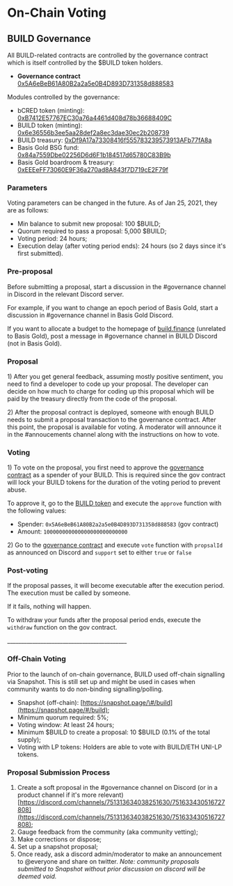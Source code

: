 # On-Chain Voting

## BUILD Governance

All BUILD-related contracts are controlled by the governance contract which is itself controlled by the $BUILD token holders.

* **Governance contract** [0x5A6eBeB61A80B2a2a5e0B4D893D731358d888583](https://etherscan.io/address/0x5A6eBeB61A80B2a2a5e0B4D893D731358d888583)

Modules controlled by the governance:

* bCRED token \(minting\): [0xB7412E57767EC30a76a4461d408d78b36688409C](https://etherscan.io/token/0xB7412E57767EC30a76a4461d408d78b36688409C)
* BUILD token \(minting\): [0x6e36556b3ee5aa28def2a8ec3dae30ec2b208739](https://etherscan.io/token/0x6e36556b3ee5aa28def2a8ec3dae30ec2b208739)
* BUILD treasury: [0xDf9A17a73308416f555783239573913AFb77fA8a](https://etherscan.io/address/0xdf9a17a73308416f555783239573913afb77fa8a)
* Basis Gold BSG fund: [0x84a7559Dbe02256D6d6F1b184517d65780C83B9b](https://etherscan.io/address/0x84a7559dbe02256d6d6f1b184517d65780c83b9b)
* Basis Gold boardroom & treasury: [0xEEEeFF73060E9F36a270ad8A843f7D719cE2F79f](https://etherscan.io/address/0xEEEeFF73060E9F36a270ad8A843f7D719cE2F79f)

### Parameters

Voting parameters can be changed in the future. As of Jan 25, 2021, they are as follows:

* Min balance to submit new proposal: 100 $BUILD;
* Quorum required to pass a proposal: 5,000 $BUILD;
* Voting period: 24 hours;
* Execution delay \(after voting period ends\): 24 hours \(so 2 days since it's first submitted\).

### Pre-proposal

Before submitting a proposal, start a discussion in the \#governance channel in Discord in the relevant Discord server.

For example, if you want to change an epoch period of Basis Gold, start a discussion in \#governance channel in Basis Gold Discord.

If you want to allocate a budget to the homepage of [build.finance](https://build.finance) \(unrelated to Basis Gold\), post a message in \#governance channel in BUILD Discord \(not in Basis Gold\).

### Proposal

1\) After you get general feedback, assuming mostly positive sentiment, you need to find a developer to code up your proposal. The developer can decide on how much to charge for coding up this proposal which will be paid by the treasury directly from the code of the proposal.

2\) After the proposal contract is deployed, someone with enough BUILD needs to submit a proposal transaction to the governance contract. After this point, the proposal is available for voting. A moderator will announce it in the \#annoucements channel along with the instructions on how to vote.

### Voting

1\) To vote on the proposal, you first need to approve the [governance contract](https://etherscan.io/address/0x5A6eBeB61A80B2a2a5e0B4D893D731358d888583) as a spender of your BUILD. This is required since the gov contract will lock your BUILD tokens for the duration of the voting period to prevent abuse.

To approve it, go to the [BUILD token](https://etherscan.io/token/0x6e36556b3ee5aa28def2a8ec3dae30ec2b208739#writeContract) and execute the `approve` function with the following values:

* Spender: `0x5A6eBeB61A80B2a2a5e0B4D893D731358d888583` \(gov contract\)
* Amount: `100000000000000000000000000`

2\) Go to the [governance contract](https://etherscan.io/address/0x5A6eBeB61A80B2a2a5e0B4D893D731358d888583) and execute `vote` function with `propsalId` as announced on Discord and `support` set to either `true` or `false`

### Post-voting

If the proposal passes, it will become executable after the execution period. The execution must be called by someone.

If it fails, nothing will happen.

To withdraw your funds after the proposal period ends, execute the `withdraw` function on the gov contract.

\_\_\_\_\_\_\_\_\_\_\_\_\_\_\_\_\_\_\_\_\_\_\_\_\_\_\_\_\_\_\_\_\_\_\_\_\_\_\_\_\_\_\_

### **Off-Chain Voting**

Prior to the launch of on-chain governance, BUILD used off-chain signalling via Snapshot. This is still set up and might be used in cases when community wants to do non-binding signalling/polling.

* Snapshot \(off-chain\): [https://snapshot.page/\#/build](https://snapshot.page/#/build);
* Minimum quorum required: 5%;
* Voting window: At least 24 hours;
* Minimum $BUILD to create a proposal: 10 $BUILD \(0.1% of the total supply\);
* Voting with LP tokens: Holders are able to vote with BUILD/ETH UNI-LP tokens.

### **Proposal Submission Process**

1. Create a soft proposal in the \#governance channel on Discord \(or in a product channel if it's more relevant\) [https://discord.com/channels/751313634038251630/751633430516727808](https://discord.com/channels/751313634038251630/751633430516727808);
2. Gauge feedback from the community \(aka community vetting\);
3. Make corrections or dispose;
4. Set up a snapshot proposal;
5. Once ready, ask a discord admin/moderator to make an announcement to @everyone and share on twitter. _Note: community proposals submitted to Snapshot without prior discussion on discord will be deemed void._

